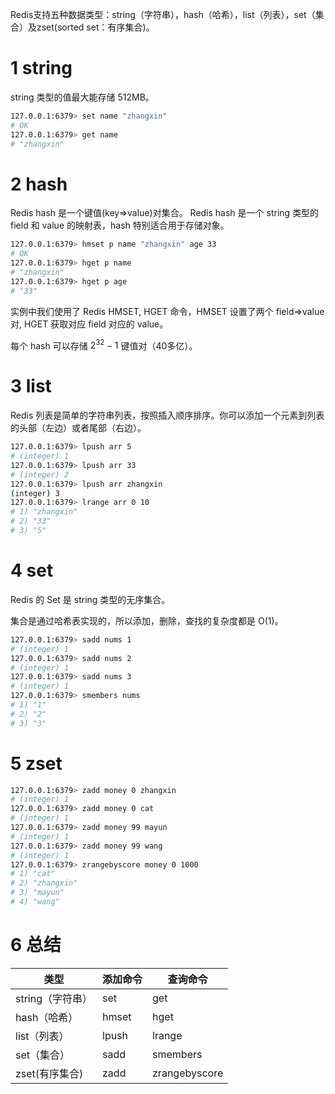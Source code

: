 
Redis支持五种数据类型：string（字符串），hash（哈希），list（列表），set（集合）及zset(sorted set：有序集合)。

# 1 string
string 类型的值最大能存储 512MB。
```bash
127.0.0.1:6379> set name "zhangxin"
# OK
127.0.0.1:6379> get name
# "zhangxin"
```

# 2 hash
Redis hash 是一个键值(key=>value)对集合。
Redis hash 是一个 string 类型的 field 和 value 的映射表，hash 特别适合用于存储对象。
```bash
127.0.0.1:6379> hmset p name "zhangxin" age 33
# OK
127.0.0.1:6379> hget p name 
# "zhangxin"
127.0.0.1:6379> hget p age
# "33"
```

实例中我们使用了 Redis HMSET, HGET 命令，HMSET 设置了两个 field=>value 对, HGET 获取对应 field 对应的 value。

每个 hash 可以存储 $2^{32}-1$ 键值对（40多亿）。

# 3 list
Redis 列表是简单的字符串列表，按照插入顺序排序。你可以添加一个元素到列表的头部（左边）或者尾部（右边）。
```bash
127.0.0.1:6379> lpush arr 5
# (integer) 1
127.0.0.1:6379> lpush arr 33
# (integer) 2
127.0.0.1:6379> lpush arr zhangxin
(integer) 3
127.0.0.1:6379> lrange arr 0 10
# 1) "zhangxin"
# 2) "33"
# 3) "5"
```


# 4 set
Redis 的 Set 是 string 类型的无序集合。

集合是通过哈希表实现的，所以添加，删除，查找的复杂度都是 O(1)。
```bash
127.0.0.1:6379> sadd nums 1
# (integer) 1
127.0.0.1:6379> sadd nums 2
# (integer) 1
127.0.0.1:6379> sadd nums 3
# (integer) 1
127.0.0.1:6379> smembers nums
# 1) "1"
# 2) "2"
# 3) "3"
```

# 5 zset

```bash
127.0.0.1:6379> zadd money 0 zhangxin
# (integer) 1
127.0.0.1:6379> zadd money 0 cat
# (integer) 1
127.0.0.1:6379> zadd money 99 mayun
# (integer) 1
127.0.0.1:6379> zadd money 99 wang
# (integer) 1
127.0.0.1:6379> zrangebyscore money 0 1000
# 1) "cat"
# 2) "zhangxin"
# 3) "mayun"
# 4) "wang"
```

# 6 总结

类型 | 添加命令 | 查询命令
--|--|--
string（字符串）| set   | get
hash（哈希）    | hmset | hget
list（列表）    | lpush | lrange
set（集合）     | sadd  | smembers
zset(有序集合)  | zadd  | zrangebyscore






